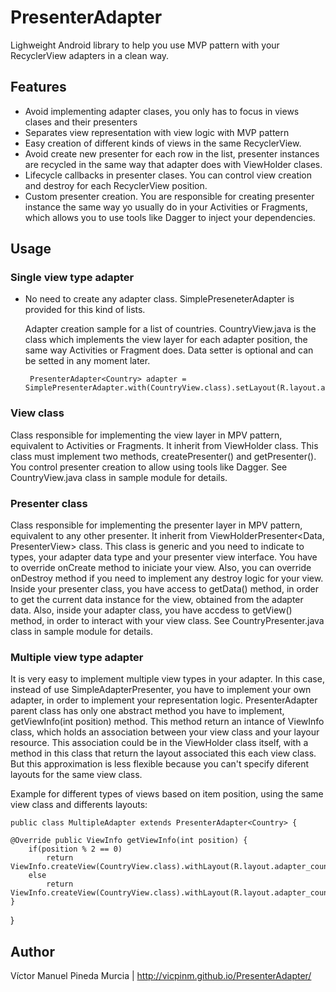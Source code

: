 # PresenterAdapter

Lighweight Android library to help you use MVP pattern with your RecyclerView adapters in a clean way.

## Features

  * Avoid implementing adapter clases, you only has to focus in views clases and their presenters
  * Separates view representation with view logic with MVP pattern
  * Easy creation of different kinds of views in the same RecyclerView.
  * Avoid create new presenter for each row in the list, presenter instances are recycled in the same way that adapter does with ViewHolder clases.
  * Lifecycle callbacks in presenter clases. You can control view creation and destroy for each RecyclerView position.
  * Custom presenter creation. You are responsible for creating presenter instance the same way yo usually do in your Activities or Fragments, which allows you to use tools like Dagger to inject your dependencies.

## Usage
### Single view type adapter

 * No need to create any adapter class. SimplePreseneterAdapter is provided for this kind of lists.
 
    Adapter creation sample for a list of countries. 
    CountryView.java is the class which implements the view layer for each adapter position, the same way Activities or Fragment does.
    Data setter is optional and can be setted in any moment later.
             
        PresenterAdapter<Country> adapter = SimplePresenterAdapter.with(CountryView.class).setLayout(R.layout.adapter_country).setData(data);

### View class

Class responsible for implementing the view layer in MPV pattern, equivalent to Activities or Fragments. It inherit from ViewHolder<Data> class. 
This class must implement two methods, createPresenter() and getPresenter(). You control presenter creation to allow using tools like Dagger.
See CountryView.java class in sample module for details.

### Presenter class

Class responsible for implementing the presenter layer in MPV pattern, equivalent to any other presenter. It inherit from ViewHolderPresenter<Data, PresenterView> class. 
This class is generic and you need to indicate to types, your adapter data type and your presenter view interface. 
You have to override onCreate method to iniciate your view. Also, you can override onDestroy method if you need to implement any destroy logic for your view.
Inside your presenter class, you have access to getData() method, in order to get the current data instance for the view, obtained from the adapter data.
Also, inside your adapter class, you have accdess to getView() method, in order to interact with your view class.
See CountryPresenter.java class in sample module for details.

### Multiple view type adapter

It is very easy to implement multiple view types in your adapter. In this case, instead of use SimpleAdapterPresenter, you have to implement your own adapter, in order to implement your representation logic.
PresenterAdapter parent class has only one abstract method you have to implement, getViewInfo(int position) method. This method return an intance of ViewInfo class, which holds an association between your view class and your layour resource.
This association could be in the ViewHolder class itself, with a method in this class that return the layout associated this each view class. But this approximation is less flexible because you can't specify diferent layouts for the same view class.

Example for different types of views based on item position, using the same view class and differents layouts:

    public class MultipleAdapter extends PresenterAdapter<Country> {

    @Override public ViewInfo getViewInfo(int position) {
        if(position % 2 == 0)
            return ViewInfo.createView(CountryView.class).withLayout(R.layout.adapter_country_even);
        else
            return ViewInfo.createView(CountryView.class).withLayout(R.layout.adapter_country_even);
    }
}





## Author

Víctor Manuel Pineda Murcia | http://vicpinm.github.io/PresenterAdapter/
